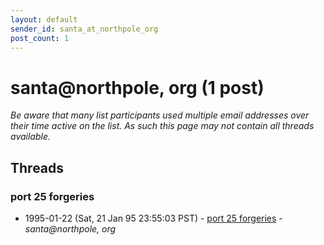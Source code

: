 ```yaml
---
layout: default
sender_id: santa_at_northpole_org
post_count: 1
---
```


# santa<span>@</span>northpole, org (1 post)

_Be aware that many list participants used multiple email addresses over their time active on the list. As such this page may not contain all threads available._

## Threads

### port 25 forgeries
+ 1995-01-22 (Sat, 21 Jan 95 23:55:03 PST) - [port 25 forgeries](/archive/1995/01/18318d8d99e51a260595687c438a588ba60aa97149c502d5c00db4c139d2a206) - _santa@northpole, org_

